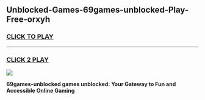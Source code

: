 
## Unblocked-Games-69games-unblocked-Play-Free-orxyh
<h3>
<a href="https://premium76.site?title=69games-unblocked&ref=23A">CLICK TO PLAY</a></h3>
<hr>

<h3>
<a href="https://premium76.site?title=69games-unblocked&ref=23A">CLICK 2 PLAY</a>
  
</h3>

<a href="https://premium76.site?title=69games-unblocked&ref=23A"><img src="https://clearcache.store/games.png"></a>


**69games-unblocked games unblocked: Your Gateway to Fun and Accessible Online Gaming**
